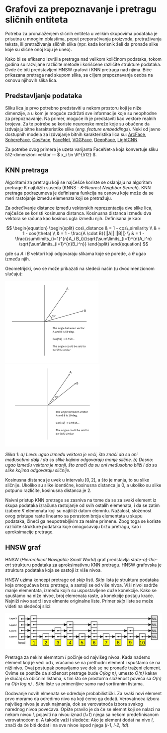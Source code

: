 # Grafovi za prepoznavanje i pretragu sličnih entiteta

Potreba za pronalaženjem sličnih entiteta u velikim skupovima podataka je prisutna u mnogim oblastima, poput preporučivanja proizvoda, pretraživanja teksta, ili pretraživanja sličnih slika (npr. kada korisnik želi da pronađe slike koje su slične onoj koju je uneo).

Kako bi se efikasno izvršila pretraga nad velikom količinom podataka, tokom godina su razvijane različite metode i korišćene različite strukture podataka. Ovde će biti predstavljeni HNSW grafovi i KNN pretraga nad njima. Biće prikazana pretraga nad skupom slika, sa ciljem prepoznavanja osoba na osnovu njihovih slika lica.

## Predstavljanje podataka

Sliku lica je prvo potrebno predstaviti u nekom prostoru koji je niže dimenzije, a u kom je moguće zadržati sve informacije koje su neophodne za prepoznavanje. Na primer, moguće ih je predstaviti kao vektore realnih brojeva. Za te potrebe se koriste neuronske mreže koje su obučene da izdvajaju bitne karakteristike slike (*eng. feature embeddings*). Neki od javno dostupnih modela za izdvajanje bitnih karakteristika lica su: [ArcFace](https://arxiv.org/abs/1801.07698), [SphereFace](https://arxiv.org/abs/1704.08063), [CosFace](https://arxiv.org/abs/1801.09414), [FaceNet](https://arxiv.org/abs/1503.03832), [VGGFace](https://www.robots.ox.ac.uk/~vgg/publications/2015/Parkhi15/parkhi15.pdf), [DeepFace](https://www.cs.toronto.edu/~ranzato/publications/taigman_cvpr14.pdf), [LightCNN](https://arxiv.org/abs/1511.02683).

Za potrebe ovog primera je uzeta varijanta FaceNet-a koja konvertuje sliku 512-dimenzioni vektor -- $ x_i \in \R^{512} $.


## KNN pretraga

Algoritami za pretragu koji se najčešće koriste se oslanjaju na algoritam pretrage K najbližih suseda (KNNS - *K-Nearest Neighbor Search*). KNN pretraga podrazumeva je definisana funkcija na osnovu koje može da se meri rastojanje između elemenata koji se pretražuju. 

Za određivanje distance između vektorskih reprezentacija dve slike lica, najčešće se koristi kosinusna distanca. Kosinusna distanca između dva vektora se računa kao kosinus ugla između njih. Definisana je kao:

$$ 
\begin{equation}
\begin{split}
cos\_distance & = 1 - cos\_similarity \\
              & = 1 - cos(\theta) \\
              & = 1 - \frac{A \cdot B}{||A|| ||B||} \\
              & = 1 - \frac{\sum\limits_{i=1}^{n}A_i B_i}{\sqrt{\sum\limits_{i=1}^{n}A_i^n} \sqrt{\sum\limits_{i=1}^{n}B_i^n}}
\end{split}
\end{equation}
$$

gde su $A$ i $B$ vektori koji odgovaraju slikama koje se porede, a $\theta$ ugao između njih.

Geometrijski, ovo se može prikazati na sledeći način (u dvodimenzionom slučaju):

<img src="./images/cos_dist_1.png" alt="drawing" width="300"/>  <img src="./images/cos_dist_2.png" alt="drawing" width="303"/>

*Slika 1: a) Leva: ugao između vektora je veći, što znači da su oni međusobno dalji i da su slike kojima odgovaraju manje slične. b) Desno:  ugao između vektora je manji, što znači da su oni međusobno bliži i da su slike kojima odgovaraju sličnije.*

Kosinusna distanca je uvek u intervalu $[0, 2]$, a što je manja, to su slike sličnije. Ukoliko su slike identične, kosinusna distanca je 0, a ukoliko su slike potpuno različite, kosinusna distanca je 2.

Naivni pristup KNN pretrage se zasniva na tome da se za svaki element iz skupa podataka izračuna rastojanje od svih ostalih elemenata, i da se zatim izabere $K$ elemenata koji su najbliži datom elemntu. Nažalost, složenost ovog pristupa raste linearno sa porastom broja elementata u skupu podataka, čineći ga neupotrebljivim za realne primene. Zbog toga se koriste različite strukture podataka koje omogućavaju bržu pretragu, kao i aproksimacije pretrage.


## HNSW graf

HNSW (*Hierarchical Navigable Small World*) graf predstavlja *state-of-the-art* strukturu podataka za aproksimativnu KNN pretragu. HNSW grafovska je struktura podataka koja se sastoji iz više nivoa. 

HNSW uzima koncept pretrage od *skip* listi. *Skip* lista je struktura podataka koja omogućava brzu pretragu, a sastoji se od više nivoa. Viši nivoi sadrže manje elementata, između kojih su uspostavljene duže konekcije. Kako se spuštamo na niže nivoe, broj elemenata raste, a konekcije postaju kraće. Najniži nivo sadrži sve elmente originalne liste. Primer *skip* liste se može videti na sledećoj slici:

<img src="./images/skip_list.png" alt="drawing" width="600"/>

Pretraga za nekim elemntom *i* počinje od najvišeg nivoa. Kada nađemo element koji je veći od *i*, vraćamo se na prethodni element i spuštamo se na niži nivo. Ovaj postupak ponavljamo sve dok se ne pronađe traženi element. Ovime se postiže da složenost pretrage bude *O(log n)*, umesto *O(n)* kakav je slučaj sa običnim listama, s tim što se prostorna složenost poveća sa *O(n)* na *O(n log n)* . *Skip* liste su primenljive samo nad sortiranim listama.

Dodavanje novih elmenata se određuje probabilistički. Za svaki novi element prvo moramo da odredimo nivo na koji ćemo ga dodati. Verovatnoća izbora najvišeg nivoa je uvek najmanja, dok se verovatnoća izbora svakog narednog nivoa povećava. Opšte pravilo je da će se elemnt koji se nalazi na nekom nivou *l*, pojaviti na nivou iznad (*l+1*) njega sa nekom predefinisanom verovatnoćom *p*. A takođe važi i sledeće: Ako je element dodat na nivo *l*, znači da će biti dodat i na sve nivoe ispod njega (*l-1, l-2, itd*).